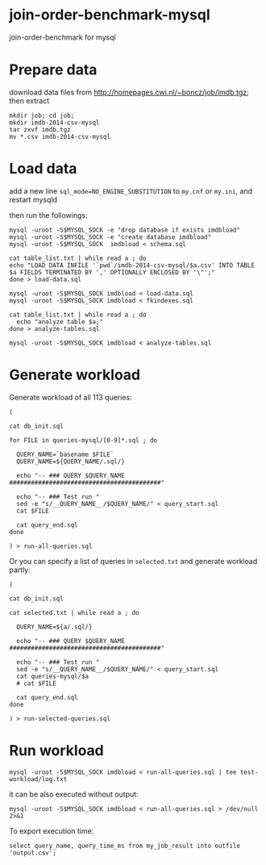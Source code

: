 # join-order-benchmark-mysql
join-order-benchmark for mysql

# Prepare data
download data files from http://homepages.cwi.nl/~boncz/job/imdb.tgz; then extract
```
mkdir job; cd job;
mkdir imdb-2014-csv-mysql
tar zxvf imdb.tgz 
mv *.csv imdb-2014-csv-mysql
```

# Load data
add a new line `sql_mode=NO_ENGINE_SUBSTITUTION` to `my.cnf` or `my.ini`, and restart mysqld

then run the followings:
```
mysql -uroot -S$MYSQL_SOCK -e "drop database if exists imdbload"
mysql -uroot -S$MYSQL_SOCK -e "create database imdbload"
mysql -uroot -S$MYSQL_SOCK  imdbload < schema.sql

cat table_list.txt | while read a ; do 
echo "LOAD DATA INFILE '`pwd`/imdb-2014-csv-mysql/$a.csv' INTO TABLE $a FIELDS TERMINATED BY ',' OPTIONALLY ENCLOSED BY '\"';"
done > load-data.sql

mysql -uroot -S$MYSQL_SOCK imdbload < load-data.sql
mysql -uroot -S$MYSQL_SOCK imdbload < fkindexes.sql

cat table_list.txt | while read a ; do 
  echo "analyze table $a;"
done > analyze-tables.sql

mysql -uroot -S$MYSQL_SOCK imdbload < analyze-tables.sql
```

# Generate workload
Generate workload of all 113 queries:
```
(

cat db_init.sql

for FILE in queries-mysql/[0-9]*.sql ; do 

  QUERY_NAME=`basename $FILE`
  QUERY_NAME=${QUERY_NAME/.sql/}

  echo "-- ### QUERY $QUERY_NAME ##########################################"

  echo "-- ### Test run "
  sed -e "s/__QUERY_NAME__/$QUERY_NAME/" < query_start.sql
  cat $FILE

  cat query_end.sql
done

) > run-all-queries.sql
```

Or you can specify a list of queries in `selected.txt` and generate workload partly:
```
(

cat db_init.sql

cat selected.txt | while read a ; do 

  QUERY_NAME=${a/.sql/}

  echo "-- ### QUERY $QUERY_NAME ##########################################"

  echo "-- ### Test run "
  sed -e "s/__QUERY_NAME__/$QUERY_NAME/" < query_start.sql
  cat queries-mysql/$a
  # cat $FILE

  cat query_end.sql
done

) > run-selected-queries.sql
```

# Run workload
```
mysql -uroot -S$MYSQL_SOCK imdbload < run-all-queries.sql | tee test-workload/log.txt
```
it can be also executed without output:
```
mysql -uroot -S$MYSQL_SOCK imdbload < run-all-queries.sql > /dev/null 2>&1
```
To export execution time:
```
select query_name, query_time_ms from my_job_result into outfile 'output.csv';
```
